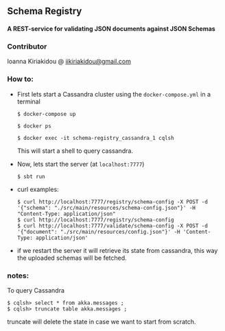 ## Schema Registry

#### A REST-service for validating JSON documents against JSON Schemas


### Contributor
Ioanna Kiriakidou @ iikiriakidou@gmail.com

### How to:

- First lets start a Cassandra cluster using the `docker-compose.yml` in a terminal

    ```
    $ docker-compose up
    
    $ docker ps
    
    $ docker exec -it schema-registry_cassandra_1 cqlsh
    ```

    This will start a shell to query cassandra.
- Now, lets start the server (at `localhost:7777`)
  ```
  $ sbt run
  ```

- curl examples:
  ```
  $ curl http://localhost:7777/registry/schema-config -X POST -d '{"schema": "./src/main/resources/schema-config.json"}' -H "Content-Type: application/json"
  $ curl http://localhost:7777/registry/schema-config
  $ curl http://localhost:7777/validate/schema-config -X POST -d '{"document": "./src/main/resources/config.json"}' -H 'Content-Type: application/json'
  ```
  

- if we restart the server it will retrieve its state from cassandra, this way the uploaded schemas will be fetched.

### notes:

To query Cassandra
```
$ cqlsh> select * from akka.messages ;
$ cqlsh> truncate table akka.messages ;
```

truncate will delete the state in case we want to start from scratch.
